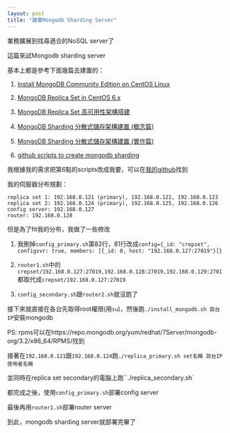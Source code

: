 ```yaml
---
layout: post
title: "建置Mongodb Sharding Server"
---
```


業務擴展到找尋適合的NoSQL server了

這篇來試Mongodb sharding server

基本上都是參考下面幾篇去建置的：

1. [Install MongoDB Community Edition on CentOS Linux](https://docs.mongodb.com/manual/tutorial/install-mongodb-on-red-hat/)

1. [MongoDB Replica Set in CentOS 6.x](http://cyrilwang.blogspot.tw/2012/06/mongodb-replica-set-in-centos-6x_05.html)

1. [MongoDB Replica Set 高可用性架構搭建](https://blog.toright.com/posts/4508/mongodb-replica-set-%E9%AB%98%E5%8F%AF%E7%94%A8%E6%80%A7%E6%9E%B6%E6%A7%8B%E6%90%AD%E5%BB%BA.html)

1. [MongoDB Sharding 分散式儲存架構建置 (概念篇)](https://blog.toright.com/posts/4552/mongodb-sharding-%E5%88%86%E6%95%A3%E5%BC%8F%E5%84%B2%E5%AD%98%E6%9E%B6%E6%A7%8B%E5%BB%BA%E7%BD%AE-%E6%A6%82%E5%BF%B5%E7%AF%87.html)

1. [MongoDB Sharding 分散式儲存架構建置 (實作篇)](https://blog.toright.com/posts/4574/mongodb-sharding-%E5%88%86%E6%95%A3%E5%BC%8F%E5%84%B2%E5%AD%98%E6%9E%B6%E6%A7%8B%E5%BB%BA%E7%BD%AE-%E5%AF%A6%E4%BD%9C%E7%AF%87.html)

1. [github scripts to create mongodb sharding](https://github.com/Azure/azure-quickstart-templates/blob/master/mongodb-sharding-centos)

我根據我的需求把第6點的scripts改成我要，可以在[我的github](https://github.com/ChingChuan-Chen/create_mongodb_sharding_server)找到

我的伺服器分布規劃：

```
replica set 1: 192.168.0.121 (primary), 192.168.0.122, 192.168.0.123
replica set 2: 192.168.0.124 (primary), 192.168.0.125, 192.168.0.126
config server: 192.168.0.127
router: 192.168.0.128
```

但是為了fit我的分布，我做了一些修改

1. 我刪掉`config_primary.sh`第82行，81行改成`config={_id: "crepset", configsvr: true, members: [{_id: 0, host: "192.168.0.127:27019"}]}`

1. `router1.sh`中的`crepset/192.168.0.127:27019,192.168.0.128:27019,192.168.0.129:2701`都取代成`crepset/192.168.0.127:27019`

1. `config_secondary.sh`跟`router2.sh`就沒跑了

接下來就直接在各台先取得root權限(用`su`)，然後跑`./install_mongodb.sh 該台IP`安裝mongodb

PS: rpms可以在https://repo.mongodb.org/yum/redhat/7Server/mongodb-org/3.2/x86_64/RPMS/找到

接著在`192.168.0.121`跟`192.168.0.124`跑`./replica_primary.sh set名稱 該台IP 使用者名稱`

並同時在replica set secondary的電腦上跑``./replica_secondary.sh`

都完成之後，使用`config_primary.sh`部署config server

最後再用`router1.sh`部署router server

到此，mongodb sharding server就部署完畢了
